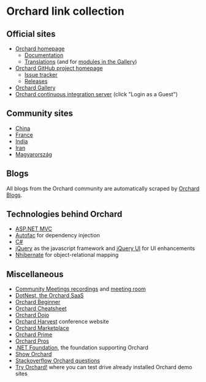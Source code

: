 # Orchard link collection

## Official sites

- [Orchard homepage](http://orchardproject.net/)
  - [Documentation](http://docs.orchardproject.net/)
  - [Translations](https://crowdin.com/project/orchard-cms) (and for [modules in the Gallery](https://crowdin.com/project/orchard-cms-gallery))
- [Orchard GitHub project homepage](https://github.com/OrchardCMS/Orchard)
  - [Issue tracker](https://github.com/OrchardCMS/Orchard/issues)
  - [Releases](https://github.com/OrchardCMS/Orchard/releases)
- [Orchard Gallery](http://gallery.orchardproject.net/)
- [Orchard continuous integration server](http://teamcity.codebetter.com/project.html?projectId=project143) (click "Login as a Guest")

## Community sites

- [China](http://www.orchardch.com/)
- [France](http://orchardproject.fr/)
- [India](http://www.orchardproject.net.in/)
- [Iran](http://orchardpro.ir/)
- [Magyarország](http://orchardproject.hu/)

## Blogs

All blogs from the Orchard community are automatically scraped by [Orchard Blogs](https://orchardblogs.dotnest.com/).

## Technologies behind Orchard

- [ASP.NET MVC](http://www.asp.net/mvc)
- [Autofac](http://code.google.com/p/autofac/) for dependency injection
- [C#](http://msdn.microsoft.com/en-us/library/67ef8sbd.aspx)
- [jQuery](http://jquery.com/) as the javascript framework and [jQuery UI](http://jqueryui.com/) for UI enhancements
- [Nhibernate](http://nhforge.org/) for object-relational mapping

## Miscellaneous

- [Community Meetings recordings](https://www.youtube.com/playlist?list=PLuskKJW0FhJfOAN3dL0Y0KBMdG1pKESVn) and [meeting room](http://orchardproject.net/meeting)
- [DotNest, the Orchard SaaS](http://dotnest.com/)
- [Orchard Beginner](http://orchardbeginner.com/)
- [Orchard Cheatsheet](http://sebastienros.github.io/CheatSheet/)
- [Orchard Dojo](http://orcharddojo.net/)
- [Orchard Harvest](http://orchardharvest.org/) conference website
- [Orchard Marketplace](http://www.orchardmarket.net/)
- [Orchard Prime](http://www.orchardprime.com/)
- [Orchard Pros](http://orchardpros.net/)
- [.NET Foundation](http://www.dotnetfoundation.org/), the foundation supporting Orchard
- [Show Orchard](http://www.showorchard.com/)
- [Stackoverflow Orchard questions](http://stackoverflow.com/questions/tagged/orchardcms)
- [Try Orchard!](http://tryorchard.net/) where you can test drive already installed Orchard demo sites
